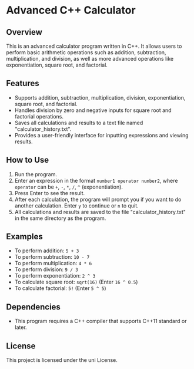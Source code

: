 # Advanced C++ Calculator

## Overview
This is an advanced calculator program written in C++. It allows users to perform basic arithmetic operations such as addition, subtraction, multiplication, and division, as well as more advanced operations like exponentiation, square root, and factorial.

## Features
- Supports addition, subtraction, multiplication, division, exponentiation, square root, and factorial.
- Handles division by zero and negative inputs for square root and factorial operations.
- Saves all calculations and results to a text file named "calculator_history.txt".
- Provides a user-friendly interface for inputting expressions and viewing results.

## How to Use
1. Run the program.
2. Enter an expression in the format `number1 operator number2`, where `operator` can be `+`, `-`, `*`, `/`, `^` (exponentiation).
3. Press Enter to see the result.
4. After each calculation, the program will prompt you if you want to do another calculation. Enter `y` to continue or `n` to quit.
5. All calculations and results are saved to the file "calculator_history.txt" in the same directory as the program.

## Examples
- To perform addition: `5 + 3`
- To perform subtraction: `10 - 7`
- To perform multiplication: `4 * 6`
- To perform division: `9 / 3`
- To perform exponentiation: `2 ^ 3`
- To calculate square root: `sqrt(16)` (Enter `16 ^ 0.5`)
- To calculate factorial: `5!` (Enter `5 ^ 5`)

## Dependencies
- This program requires a C++ compiler that supports C++11 standard or later.

## License
This project is licensed under the uni License. 
